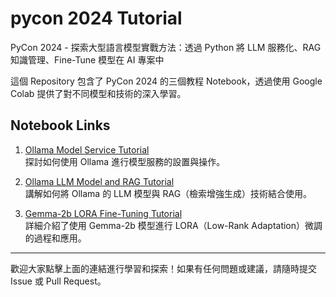 # pycon 2024 Tutorial
PyCon 2024 - 探索大型語言模型實戰方法：透過 Python 將 LLM 服務化、RAG 知識管理、Fine-Tune 模型在 AI 專案中

這個 Repository 包含了 PyCon 2024 的三個教程 Notebook，透過使用 Google Colab 提供了對不同模型和技術的深入學習。

## Notebook Links

1. [Ollama Model Service Tutorial](https://colab.research.google.com/github/LiuYuWei/pycon-2024/blob/main/PyCon-2024-Tutorial_Ollama-Model-Service.ipynb)  
   探討如何使用 Ollama 進行模型服務的設置與操作。

2. [Ollama LLM Model and RAG Tutorial](https://colab.research.google.com/github/LiuYuWei/pycon-2024/blob/main/PyCon-2024-Tutorial_Ollama-LLM-Model-and-RAG.ipynb)  
   講解如何將 Ollama 的 LLM 模型與 RAG（檢索增強生成）技術結合使用。

3. [Gemma-2b LORA Fine-Tuning Tutorial](https://colab.research.google.com/github/LiuYuWei/pycon-2024/blob/main/PyCon-2024-Tutorial_Gemma-2b-LORA-Fine-Tuning.ipynb)  
   詳細介紹了使用 Gemma-2b 模型進行 LORA（Low-Rank Adaptation）微調的過程和應用。

---

歡迎大家點擊上面的連結進行學習和探索！如果有任何問題或建議，請隨時提交 Issue 或 Pull Request。
